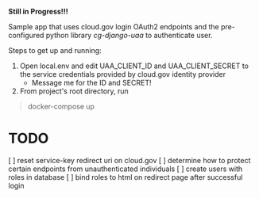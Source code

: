 <b>Still in Progress!!!</b>

Sample app that uses cloud.gov login OAuth2 endpoints and the pre-configured python library <i>cg-django-uaa</i> to authenticate user.

Steps to get up and running:<br>
1. Open local.env and edit UAA_CLIENT_ID and UAA_CLIENT_SECRET to the service credentials provided by cloud.gov identity provider
    - Message me for the ID and SECRET!
2. From project's root directory, run 
>docker-compose up  
     
# TODO
[ ] reset service-key redirect uri on cloud.gov
[ ] determine how to protect certain endpoints from unauthenticated individuals
[ ] create users with roles in database
[ ] bind roles to html on redirect page after successful login 